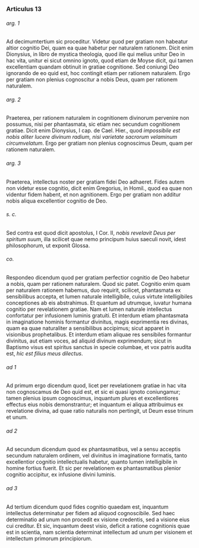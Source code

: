 ### Articulus 13

###### arg. 1
Ad decimumtertium sic proceditur. Videtur quod per gratiam non habeatur altior cognitio Dei, quam ea quae habetur per naturalem rationem. Dicit enim Dionysius, in libro de mystica theologia, quod ille qui melius unitur Deo in hac vita, unitur ei sicut omnino ignoto, quod etiam de Moyse dicit, qui tamen excellentiam quandam obtinuit in gratiae cognitione. Sed coniungi Deo ignorando de eo quid est, hoc contingit etiam per rationem naturalem. Ergo per gratiam non plenius cognoscitur a nobis Deus, quam per rationem naturalem.

###### arg. 2
Praeterea, per rationem naturalem in cognitionem divinorum pervenire non possumus, nisi per phantasmata, sic etiam nec secundum cognitionem gratiae. Dicit enim Dionysius, I cap. de Cael. Hier., quod *impossibile est nobis aliter lucere divinum radium, nisi varietate sacrorum velaminum circumvelatum*. Ergo per gratiam non plenius cognoscimus Deum, quam per rationem naturalem.

###### arg. 3
Praeterea, intellectus noster per gratiam fidei Deo adhaeret. Fides autem non videtur esse cognitio, dicit enim Gregorius, in Homil., quod ea quae non videntur fidem habent, et non agnitionem. Ergo per gratiam non additur nobis aliqua excellentior cognitio de Deo.

###### s. c.
Sed contra est quod dicit apostolus, I Cor. II, *nobis revelavit Deus per spiritum suum*, illa scilicet quae nemo principum huius saeculi novit, idest philosophorum, ut exponit Glossa.

###### co.
Respondeo dicendum quod per gratiam perfectior cognitio de Deo habetur a nobis, quam per rationem naturalem. Quod sic patet. Cognitio enim quam per naturalem rationem habemus, duo requirit, scilicet, phantasmata ex sensibilibus accepta, et lumen naturale intelligibile, cuius virtute intelligibiles conceptiones ab eis abstrahimus. Et quantum ad utrumque, iuvatur humana cognitio per revelationem gratiae. Nam et lumen naturale intellectus confortatur per infusionem luminis gratuiti. Et interdum etiam phantasmata in imaginatione hominis formantur divinitus, magis exprimentia res divinas, quam ea quae naturaliter a sensibilibus accipimus; sicut apparet in visionibus prophetalibus. Et interdum etiam aliquae res sensibiles formantur divinitus, aut etiam voces, ad aliquid divinum exprimendum; sicut in Baptismo visus est spiritus sanctus in specie columbae, et vox patris audita est, *hic est filius meus dilectus*.

###### ad 1
Ad primum ergo dicendum quod, licet per revelationem gratiae in hac vita non cognoscamus de Deo quid est, et sic ei quasi ignoto coniungamur; tamen plenius ipsum cognoscimus, inquantum plures et excellentiores effectus eius nobis demonstrantur; et inquantum ei aliqua attribuimus ex revelatione divina, ad quae ratio naturalis non pertingit, ut Deum esse trinum et unum.

###### ad 2
Ad secundum dicendum quod ex phantasmatibus, vel a sensu acceptis secundum naturalem ordinem, vel divinitus in imaginatione formatis, tanto excellentior cognitio intellectualis habetur, quanto lumen intelligibile in homine fortius fuerit. Et sic per revelationem ex phantasmatibus plenior cognitio accipitur, ex infusione divini luminis.

###### ad 3
Ad tertium dicendum quod fides cognitio quaedam est, inquantum intellectus determinatur per fidem ad aliquod cognoscibile. Sed haec determinatio ad unum non procedit ex visione credentis, sed a visione eius cui creditur. Et sic, inquantum deest visio, deficit a ratione cognitionis quae est in scientia, nam scientia determinat intellectum ad unum per visionem et intellectum primorum principiorum.


